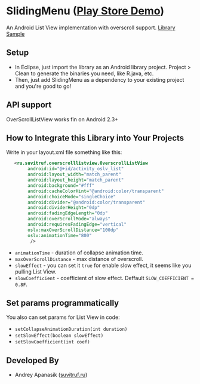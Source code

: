 SlidingMenu ([Play Store Demo][1])
===========

An Android List View implementation with overscroll support.
[Library][3]
[Sample][4]

Setup
-----
* In Eclipse, just import the library as an Android library project. Project > Clean to generate the binaries 
you need, like R.java, etc.
* Then, just add SlidingMenu as a dependency to your existing project and you're good to go!


API support
------------------------------------------------
OverScrollListView works fin on Android 2.3+

How to Integrate this Library into Your Projects
------------------------------------------------
Write in your layout.xml file something like this:

```xml
   <ru.suvitruf.overscrolllistview.OverscrollListView
        android:id="@+id/activity_oslv_list"
        android:layout_width="match_parent"
        android:layout_height="match_parent"
        android:background="#fff"
        android:cacheColorHint="@android:color/transparent"
        android:choiceMode="singleChoice"
        android:divider="@android:color/transparent"
        android:dividerHeight="0dp"
        android:fadingEdgeLength="0dp"
        android:overScrollMode="always"
        android:requiresFadingEdge="vertical"
        oslv:maxOverScrollDistance="100dp"
        oslv:animationTime="800"
         />
```
* `animationTime` - duration of collapse animation time.
* `maxOverScrollDistance` - max distance of overscroll.
* `slowEffect` - you can set it `true` for enable slow effect, it seems like you pulling List View.
* `slowCoefficient` - coefficient of slow effect. Deffault `SLOW_COEFFICIENT = 0.8F`.

Set params programmatically
------------------------------------------------
You also can set params for List View in code:
* `setCollapseAnimationDuration(int duration)`
* `setSlowEffect(boolean slowEffect)`
* `setSlowCoefficient(int coef)`

Developed By
------------
* Andrey Apanasik ([suvitruf.ru][2])
 
[1]: https://play.google.com/store/apps/details?id=ru.suvitruf.overscrolllistview
[2]: http://suvitruf.ru/
[3]: https://github.com/Suvitruf/Android-sdk-examples/tree/master/OverScrollListView/OverScrollListView
[4]: https://github.com/Suvitruf/Android-sdk-examples/tree/master/OverScrollListView/OverscrollListViewSample
